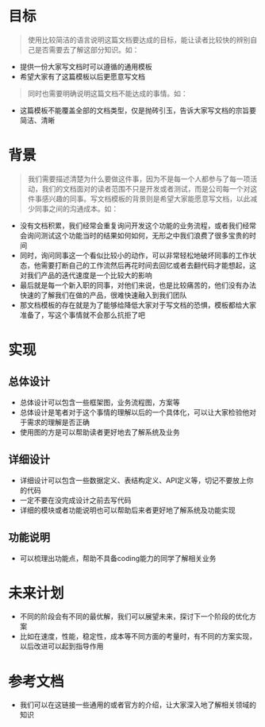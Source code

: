 # 目标
> 使用比较简洁的语言说明这篇文档要达成的目标，能让读者比较快的辨别自己是否需要去了解这部分知识。如：
- 提供一份大家写文档时可以遵循的通用模板
- 希望大家有了这篇模板以后更愿意写文档
> 同时也需要明确说明这篇文档不能达成的事情。如：
- 这篇模板不能覆盖全部的文档类型，仅是抛砖引玉，告诉大家写文档的宗旨要简洁、清晰

# 背景
> 我们需要描述清楚为什么要做这件事，因为不是每一个人都参与了每一项活动，我们的文档面对的读者范围不只是开发或者测试，而是公司每一个对这件事感兴趣的同事。写文档模板的背景则是希望大家能愿意写文档，以此减少同事之间的沟通成本。如：
- 没有文档积累，我们经常会重复询问开发这个功能的业务流程，或者我们经常会询问测试这个功能当时的结果如何如何，无形之中我们浪费了很多宝贵的时间
- 同时，询问同事这一个看似比较小的动作，可以非常轻松地破坏同事的工作状态，他需要打断自己的工作流然后再花时间去回忆或者去翻代码才能想起，这对我们产品的迭代速度是一个比较大的影响
- 最后就是每一个新入职的同事，对他们来说，也是比较痛苦的，他们没有办法快速的了解我们在做的产品，很难快速融入到我们团队
- 那文档模板的存在就是为了能够给降低大家对于写文档的恐惧，模板都给大家准备了，写这个事情就不会那么抗拒了吧

# 实现
## 总体设计
- 总体设计可以包含一些框架图，业务流程图，方案等
- 总体设计是笔者对于这个事情的理解以后的一个具体化，可以让大家检验他对于需求的理解是否正确
- 使用图的方是可以帮助读者更好地去了解系统及业务

## 详细设计
- 详细设计可以包含一些数据定义、表结构定义、API定义等，切记不要放上你的代码
- 一定不要在没完成设计之前去写代码
- 详细的模块或者功能说明也可以帮助后来者更好地了解系统及功能实现

## 功能说明
- 可以梳理出功能点，帮助不具备coding能力的同学了解相关业务

# 未来计划
- 不同的阶段会有不同的最优解，我们可以展望未来，探讨下一个阶段的优化方案
- 比如在速度，性能，稳定性，成本等不同方面的考量时，有不同的方案实现，以后改进可以起到指导作用

# 参考文档
- 我们可以在这链接一些通用的或者官方的介绍，让大家深入地了解相关领域的知识
